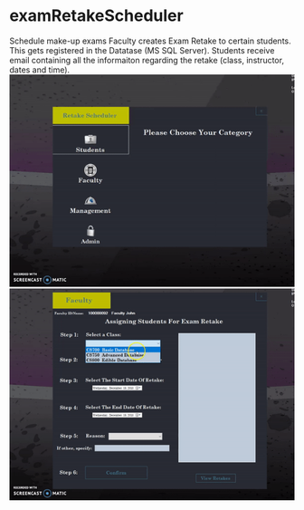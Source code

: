 # examRetakeScheduler
Schedule make-up exams 
Faculty creates Exam Retake to certain students. This gets registered in the Datatase (MS SQL Server). Students receive email containing all the informaiton regarding the retake (class, instructor, dates and time).
![](examRetake.gif)
![](examRetake2.gif)

